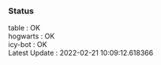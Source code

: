 ### Status


table : OK  
hogwarts : OK  
icy-bot : OK  
Latest Update : 2022-02-21 10:09:12.618366
